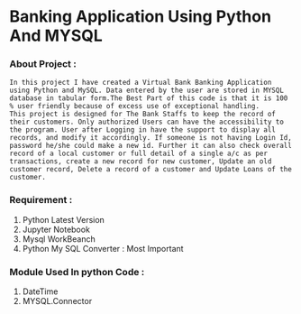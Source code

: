 # Banking Application Using Python And MYSQL
### About Project : 
    In this project I have created a Virtual Bank Banking Application using Python and MySQL. Data entered by the user are stored in MYSQL database in tabular form.The Best Part of this code is that it is 100 % user friendly because of excess use of exceptional handling.
    This project is designed for The Bank Staffs to keep the record of their customers. Only authorized Users can have the accessibility to the program. User after Logging in have the support to display all records, and modify it accordingly. If someone is not having Login Id, password he/she could make a new id. Further it can also check overall record of a local customer or full detail of a single a/c as per transactions, create a new record for new customer, Update an old customer record, Delete a record of a customer and Update Loans of the customer.
    
### Requirement :
1. Python Latest Version <br>
2. Jupyter Notebook <br>
3. Mysql WorkBeanch<br>
4. Python My SQL Converter : Most Important <br>

### Module Used In python Code :
1. DateTime
2. MYSQL.Connector

 

